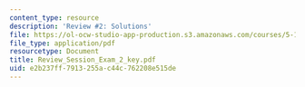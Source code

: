 ```yaml
---
content_type: resource
description: 'Review #2: Solutions'
file: https://ol-ocw-studio-app-production.s3.amazonaws.com/courses/5-12-organic-chemistry-i-spring-2003/e2b237ff7913255ac44c762208e515de_Review_Session_Exam_2_key.pdf
file_type: application/pdf
resourcetype: Document
title: Review_Session_Exam_2_key.pdf
uid: e2b237ff-7913-255a-c44c-762208e515de
---
```

